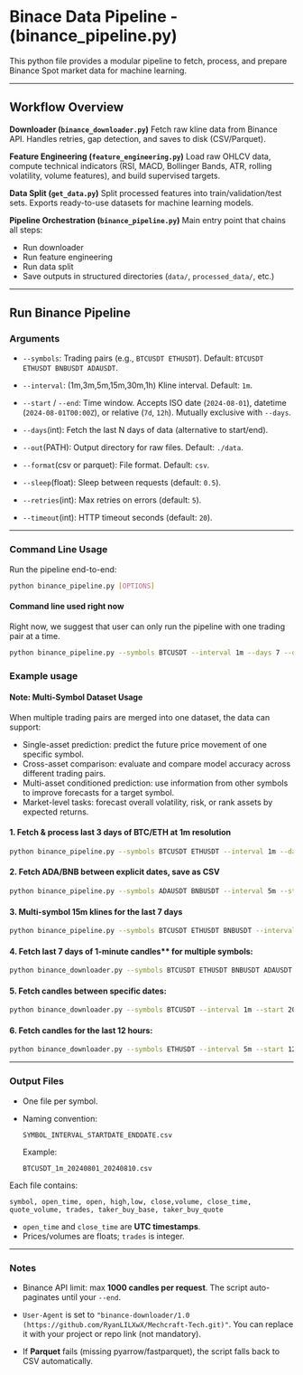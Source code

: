 # Binace Data Pipeline - (binance_pipeline.py)

This python file provides a modular pipeline to fetch, process, and prepare Binance Spot market data for machine learning. 

---

## Workflow Overview

**Downloader (`binance_downloader.py`)**
   Fetch raw kline data from Binance API. Handles retries, gap detection, and saves to disk (CSV/Parquet).

**Feature Engineering (`feature_engineering.py`)**
   Load raw OHLCV data, compute technical indicators (RSI, MACD, Bollinger Bands, ATR, rolling volatility, volume features), and build supervised targets.

**Data Split (`get_data.py`)**
   Split processed features into train/validation/test sets. Exports ready-to-use datasets for machine learning models.

**Pipeline Orchestration (`binance_pipeline.py`)**
   Main entry point that chains all steps:
   - Run downloader
   - Run feature engineering
   - Run data split
   - Save outputs in structured directories (`data/`, `processed_data/`, etc.)

---

## Run Binance Pipeline

### Arguments

- `--symbols`: Trading pairs (e.g., `BTCUSDT ETHUSDT`). Default: `BTCUSDT ETHUSDT BNBUSDT ADAUSDT`.

- `--interval`: (1m,3m,5m,15m,30m,1h) Kline interval. Default: `1m`.

- `--start` / `--end`: Time window. Accepts ISO date (`2024-08-01`), datetime (`2024-08-01T00:00Z`), or relative (`7d`, `12h`). Mutually exclusive with `--days`.

- `--days`(int): Fetch the last N days of data (alternative to start/end).

- `--out`(PATH): Output directory for raw files. Default: `./data`.

- `--format`(csv or parquet): File format. Default: `csv`.

- `--sleep`(float): Sleep between requests (default: `0.5`).

- `--retries`(int): Max retries on errors (default: `5`).

- `--timeout`(int): HTTP timeout seconds (default: `20`).

---

### Command Line Usage

Run the pipeline end-to-end:

```bash
python binance_pipeline.py [OPTIONS]
```

#### Command line used right now

Right now, we suggest that user can only run the pipeline with one trading pair at a time.

```bash
python binance_pipeline.py --symbols BTCUSDT --interval 1m --days 7 --out ./data
```

### Example usage

#### Note: Multi-Symbol Dataset Usage

When multiple trading pairs are merged into one dataset, the data can support:
- Single-asset prediction: predict the future price movement of one specific symbol.
- Cross-asset comparison: evaluate and compare model accuracy across different trading pairs.
- Multi-asset conditioned prediction: use information from other symbols to improve forecasts for a target symbol.
- Market-level tasks: forecast overall volatility, risk, or rank assets by expected returns.

#### 1. Fetch & process last 3 days of BTC/ETH at 1m resolution

```bash
python binance_pipeline.py --symbols BTCUSDT ETHUSDT --interval 1m --days 3 --out ./data --format parquet
```

#### 2. Fetch ADA/BNB between explicit dates, save as CSV

```bash
python binance_pipeline.py --symbols ADAUSDT BNBUSDT --interval 5m --start 2024-08-01 --end 2024-08-05 --out ./data --format csv
```

#### 3. Multi-symbol 15m klines for the last 7 days

```bash
python binance_pipeline.py --symbols BTCUSDT ETHUSDT BNBUSDT --interval 15m --days 7 --out ./data --format parquet
```

#### 4. Fetch last 7 days of 1-minute candles** for multiple symbols:

```bash
python binance_downloader.py --symbols BTCUSDT ETHUSDT BNBUSDT ADAUSDT --interval 1m --days 7 --out ./data
```

#### 5. Fetch candles between **specific dates**:

```bash
python binance_downloader.py --symbols BTCUSDT --interval 1m --start 2024-08-01 --end 2024-08-10 --out ./data --format parquet
```

#### 6. Fetch candles for the **last 12 hours**:

```bash
python binance_downloader.py --symbols ETHUSDT --interval 5m --start 12h --out ./data
```

---

### Output Files

- One file per symbol.
- Naming convention:

  ```
  SYMBOL_INTERVAL_STARTDATE_ENDDATE.csv
  ```

  Example:

  ```
  BTCUSDT_1m_20240801_20240810.csv
  ```

Each file contains:

```
symbol, open_time, open, high,low, close,volume, close_time, quote_volume, trades, taker_buy_base, taker_buy_quote
```

- `open_time` and `close_time` are **UTC timestamps**.
- Prices/volumes are floats; `trades` is integer.

---

### Notes

- Binance API limit: max **1000 candles per request**. The script auto-paginates until your `--end`.

- `User-Agent` is set to `"binance-downloader/1.0 (https://github.com/RyanLILXwX/Mechcraft-Tech.git)"`. You can replace it with your project or repo link (not mandatory).

- If **Parquet** fails (missing pyarrow/fastparquet), the script falls back to CSV automatically.